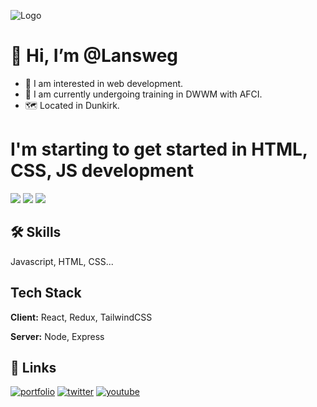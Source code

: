 ![Logo](https://github.com/Lansweg/DWWM/blob/main/SITEWEB/Portefolio/img/lanslogo.svg)

# 👋 Hi, I’m @Lansweg
- 👀 I am interested in web development.
- 🚀 I am currently undergoing training in DWWM with AFCI.
- 🗺️ Located in Dunkirk.

# I'm starting to get started in HTML, CSS, JS development
![](https://github.com/Lansweg/TEST-SITE/blob/main/pic/icon/svg/html.svg)
![](https://github.com/Lansweg/TEST-SITE/blob/main/pic/icon/svg/css.svg)
![](https://github.com/Lansweg/TEST-SITE/blob/main/pic/icon/svg/js.svg)

## 🛠 Skills
Javascript, HTML, CSS...


## Tech Stack

**Client:** React, Redux, TailwindCSS

**Server:** Node, Express


## 🔗 Links
[![portfolio](https://img.shields.io/badge/my_portfolio-000?style=for-the-badge&logo=ko-fi&logoColor=white)](https://lansweg.github.io)
[![twitter](https://img.shields.io/badge/twitter-1DA1F2?style=for-the-badge&logo=twitter&logoColor=white)](https://twitter.com/)
[![youtube](https://img.shields.io/badge/youtube-D51B21?style=for-the-badge&logo=youtube&logoColor=red)](https://twitter.com/)


